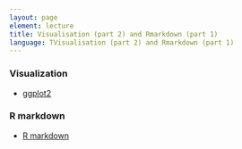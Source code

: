 ```yaml
---
layout: page
element: lecture
title: Visualisation (part 2) and Rmarkdown (part 1)
language: TVisualisation (part 2) and Rmarkdown (part 1)
---
```


### Visualization

- [ggplot2](https://datacarpentry.org/R-ecology-lesson/04-visualization-ggplot2.html)


### R markdown

- [R markdown](https://rmarkdown.rstudio.com/articles_intro.html)

